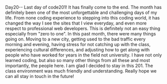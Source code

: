 Day20-- Last day of code201!
It has finally come to the end. The month has definitely been one of the most unforgettable and challenging days of my life. From none coding experience to stepping into this coding world, it has changed the way I see the sites that I view everyday, and even more respect to professional web developers. This is definitely not an easy thing especially from "zero to one". In this past month, there were many things going on. Moving to a new city, getting used to the bad traffic every morning and evening, having stress for not catching up with the class, experiencing cultural differences, and adjusting how to get along with people who have worked for years in the field not university. I have not only learned coding, but also so many other things from all these and most importantly, the people here. I am glad I decided to stay in this 201. The class environment was much friendly and understanding. Really hope we can all stay in touch in the future!  
